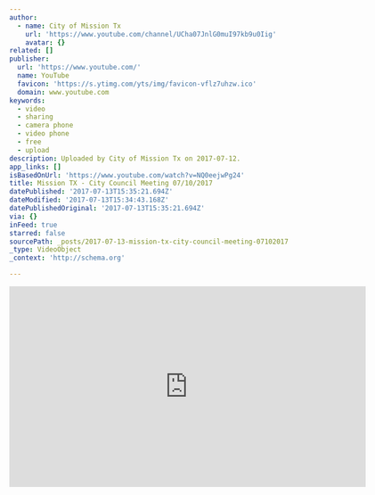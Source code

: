 ```yaml
---
author:
  - name: City of Mission Tx
    url: 'https://www.youtube.com/channel/UCha07JnlG0muI97kb9u0Iig'
    avatar: {}
related: []
publisher:
  url: 'https://www.youtube.com/'
  name: YouTube
  favicon: 'https://s.ytimg.com/yts/img/favicon-vflz7uhzw.ico'
  domain: www.youtube.com
keywords:
  - video
  - sharing
  - camera phone
  - video phone
  - free
  - upload
description: Uploaded by City of Mission Tx on 2017-07-12.
app_links: []
isBasedOnUrl: 'https://www.youtube.com/watch?v=NQ0eejwPg24'
title: Mission TX - City Council Meeting 07/10/2017
datePublished: '2017-07-13T15:35:21.694Z'
dateModified: '2017-07-13T15:34:43.168Z'
datePublishedOriginal: '2017-07-13T15:35:21.694Z'
via: {}
inFeed: true
starred: false
sourcePath: _posts/2017-07-13-mission-tx-city-council-meeting-07102017.md
_type: VideoObject
_context: 'http://schema.org'

---
```

<iframe src="https://cdn.embedly.com/widgets/media.html?src=https%3A%2F%2Fwww.youtube.com%2Fembed%2FNQ0eejwPg24%3Ffeature%3Doembed&amp;url=http%3A%2F%2Fwww.youtube.com%2Fwatch%3Fv%3DNQ0eejwPg24&amp;image=https%3A%2F%2Fi.ytimg.com%2Fvi%2FNQ0eejwPg24%2Fhqdefault.jpg&amp;key=a715cf41cc93453ca338d350cd26f87b&amp;type=text%2Fhtml&amp;schema=youtube" width="640" height="360" scrolling="no" frameborder="0" allowfullscreen="" style=""></iframe>